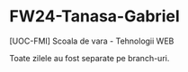 # FW24-Tanasa-Gabriel
[UOC-FMI] Scoala de vara - Tehnologii WEB

Toate zilele au fost separate pe branch-uri.
